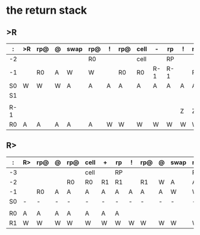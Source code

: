 # the return stack

## >R

 |  :  |  >R  |  rp@  |  @  |  swap  |  rp@  |  !  |  rp@  |  cell  |  -  |  rp  |  !  |  rp@  |  !  |  ;  | 
 |  --  |  --  |  --  |  --  |  --  |  --  |  --  |  --  |  --  |  --  |  --  |  --  |  --  |  --  |  --  | 
 |  -2  |   |   |   |   |  R0  |   |   |  cell  |   |  RP  |   |   |   |   |  
 |  -1  |   |  R0  |  A  |  W  |  W  |   |  R0  |  R0  |  R-1 |  R-1  |   |  R-1  |   |   | 
 |  S0  |  W  |  W  |  W  |  A  |  A  |  A  |  A  |  A  |  A  |  A  |  A  |  A  |   |   | 
 |  S1  |   |   |   |   |   |   |   |   |   |   |   |   |  W2  |  W2  |  
 |   |   |   |   |   |   |   |   |   |   |   |   |   |   |   |   | 
 |  R-1  |   |   |   |   |   |   |   |   |   |   |  Z  |  Z  |  A  |  A  | 
 |  R0  |  A  |  A  |  A  |  A  |  A  |  W  |  W  |  W  |  W  |  W  |  W  |  W  |  W  |  W  | 

## R>

 |  :  |  R>  |  rp@  |  @  |  rp@  |  cell  |  +  |  rp  |  !  |  rp@  |  @  |  swap  |  rp@  |  !  |  ;  | 
 |  --  |  --  |  --  |  --  |  --  |  --  |  --  |  --  |  --  |  --  |  --  |  --  |  --  |  --  |  --  | 
 |  -3  |   |   |   |   |  cell  |   |  RP  |   |   |   |   |  R1  |   |   | 
 |  -2  |   |   |   |  R0  |  R0  |  R1  |  R1  |   |  R1  |  W  |  A  |  A  |   |   | 
 |  -1  |   |  R0  |  A  |  A  |  A  |  A  |  A  |  A  |  A  |  A  |  W  |  W  |  W  |  W  | 
 |  S0  |  -  |  -  |  -  |  -  |  -  |  -  |  -  |  -  |  -  |  -  |  -  |  -  |  -  |  -  | 
 |   |   |   |   |   |   |   |   |   |   |   |   |   |   |   | 
 |  R0  |  A  |  A  |  A  |  A  |  A  |  A  |  A  |   |   |   |   |   |   |   | 
 |  R1  |  W  |  W  |  W  |  W  |  W  |  W  |  W  |  W  |  W  |  W  |  W  |  W  |  A  |  A  | 

